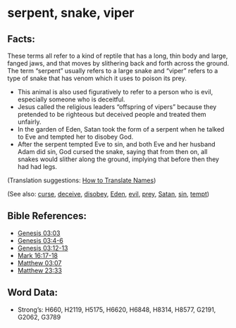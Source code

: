 # serpent, snake, viper

## Facts:

These terms all refer to a kind of reptile that has a long, thin body and large, fanged jaws, and that moves by slithering back and forth across the ground. The term “serpent” usually refers to a large snake and “viper” refers to a type of snake that has venom which it uses to poison its prey.

* This animal is also used figuratively to refer to a person who is evil, especially someone who is deceitful.
* Jesus called the religious leaders “offspring of vipers” because they pretended to be righteous but deceived people and treated them unfairly.
* In the garden of Eden, Satan took the form of a serpent when he talked to Eve and tempted her to disobey God.
* After the serpent tempted Eve to sin, and both Eve and her husband Adam did sin, God cursed the snake, saying that from then on, all snakes would slither along the ground, implying that before then they had had legs.

(Translation suggestions: [How to Translate Names](rc://en/ta/man/translate/translate-names))

(See also: [curse](../kt/curse.md), [deceive](../other/deceive.md), [disobey](../other/disobey.md), [Eden](../names/eden.md), [evil](../kt/evil.md), [prey](../other/prey.md), [Satan](../kt/satan.md), [sin](../kt/sin.md), [tempt](../kt/tempt.md))

## Bible References:

* [Genesis 03:03](rc://en/tn/help/gen/03/03)
* [Genesis 03:4-6](rc://en/tn/help/gen/03/04)
* [Genesis 03:12-13](rc://en/tn/help/gen/03/12)
* [Mark 16:17-18](rc://en/tn/help/mrk/16/17)
* [Matthew 03:07](rc://en/tn/help/mat/03/07)
* [Matthew 23:33](rc://en/tn/help/mat/23/33)

## Word Data:

* Strong’s: H660, H2119, H5175, H6620, H6848, H8314, H8577, G2191, G2062, G3789
